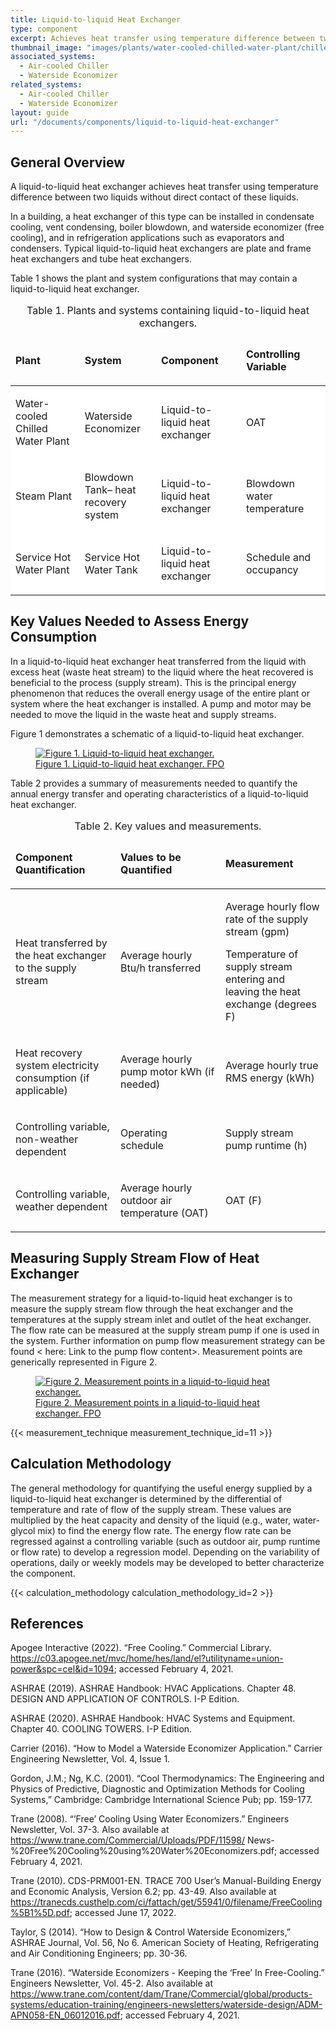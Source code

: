 ```yaml
---
title: Liquid-to-liquid Heat Exchanger
type: component
excerpt: Achieves heat transfer using temperature difference between two liquids without direct contact of these liquids.
thumbnail_image: "images/plants/water-cooled-chilled-water-plant/chilled-water-plant-overview.jpeg"
associated_systems:
  - Air-cooled Chiller
  - Waterside Economizer
related_systems:
  - Air-cooled Chiller
  - Waterside Economizer
layout: guide
url: "/documents/components/liquid-to-liquid-heat-exchanger"
---
```


## General Overview

A liquid-to-liquid heat exchanger achieves heat transfer using temperature difference between two liquids without direct contact of these liquids.

In a building, a heat exchanger of this type can be installed in condensate cooling, vent condensing, boiler blowdown, and waterside economizer (free cooling), and in refrigeration applications such as evaporators and condensers. Typical liquid-to-liquid heat exchangers are plate and frame heat exchangers and tube heat exchangers. 

Table 1 shows the plant and system configurations that may contain a liquid-to-liquid heat exchanger.

<table width="100%" cellspacing="0" cellpadding="7">
    <caption>Table 1. Plants and systems containing liquid-to-liquid heat exchangers.</caption>
    <thead>
        <tr>
            <td width="21.964285714285715%">
                <p><strong>Plant</strong></p>
            </td>
            <td width="24.285714285714285%">
                <p><strong>System</strong></p>
            </td>
            <td width="26.964285714285715%">
                <p><strong>Component</strong></p>
            </td>
            <td width="26.785714285714285%">
                <p><strong>Controlling Variable</strong></p>
            </td>
        </tr>
    </thead>
    <tbody>
        <tr>
            <td class="fr-cell-handler " style="background-color: rgb(255, 255, 255);" width="21.964285714285715%" bgcolor="#e2efd9">
                <p>Water-cooled Chilled Water Plant</p>
            </td>
            <td style="background-color: rgb(255, 255, 255);" width="24.285714285714285%" bgcolor="#e2efd9">
                <p>Waterside Economizer</p>
            </td>
            <td style="background-color: rgb(255, 255, 255);" width="26.964285714285715%" bgcolor="#e2efd9">
                <p>Liquid-to-liquid heat exchanger</p>
            </td>
            <td style="background-color: rgb(255, 255, 255);" width="26.785714285714285%" bgcolor="#e2efd9">
                <p>OAT</p>
            </td>
        </tr>
        <tr>
            <td style="background-color: rgb(255, 255, 255);" width="21.964285714285715%" bgcolor="#e2efd9">
                <p>Steam Plant</p>
            </td>
            <td style="background-color: rgb(255, 255, 255);" width="24.285714285714285%" bgcolor="#e2efd9">
                <p>Blowdown Tank&ndash; heat recovery system</p>
            </td>
            <td style="background-color: rgb(255, 255, 255);" width="26.964285714285715%" bgcolor="#e2efd9">
                <p>Liquid-to-liquid heat exchanger</p>
            </td>
            <td style="background-color: rgb(255, 255, 255);" width="26.785714285714285%" bgcolor="#e2efd9">
                <p>Blowdown water temperature</p>
            </td>
        </tr>
        <tr>
            <td style="background-color: rgb(255, 255, 255);" width="21.964285714285715%" bgcolor="#e2efd9">
                <p>Service Hot Water Plant</p>
            </td>
            <td style="background-color: rgb(255, 255, 255);" width="24.285714285714285%" bgcolor="#e2efd9">
                <p>Service Hot Water Tank</p>
            </td>
            <td style="background-color: rgb(255, 255, 255);" width="26.964285714285715%" bgcolor="#e2efd9">
                <p>Liquid-to-liquid heat exchanger</p>
            </td>
            <td class="fr-cell-fixed " style="background-color: rgb(255, 255, 255);" width="26.785714285714285%" bgcolor="#e2efd9">
                <p>Schedule and occupancy</p>
            </td>
        </tr>
    </tbody>
</table>


## Key Values Needed to Assess Energy Consumption

In a liquid-to-liquid heat exchanger heat transferred from the liquid with excess heat (waste heat stream) to the liquid where the heat recovered is beneficial to the process (supply stream). This is the principal energy phenomenon that reduces the overall energy usage of the entire plant or system where the heat exchanger is installed. A pump and motor may be needed to move the liquid in the waste heat and supply streams.

Figure 1 demonstrates a schematic of a liquid-to-liquid heat exchanger.

<a href="/images/components/Measurement-boundary-of-a-constant-speed-pump.png">
<figure class="figure">
  <img src="/images/components/Measurement-boundary-of-a-constant-speed-pump.png" class="figure-img img-fluid rounded zoom" alt="Figure 1. Liquid-to-liquid heat exchanger.">
  <figcaption class="figure-caption text-left">Figure 1. Liquid-to-liquid heat exchanger. FPO</figcaption>
</figure>
</a>


Table 2 provides a summary of measurements needed to quantify the annual energy transfer and operating characteristics of a liquid-to-liquid heat exchanger.

<table width="100%" cellspacing="0" cellpadding="7">
    <caption>Table 2. Key values and measurements.</caption>
    <thead>
        <tr>
            <td width="33.333333333333336%">
                <p><strong>Component Quantification</strong></p>
            </td>
            <td width="33.333333333333336%">
                <p><strong>Values to be Quantified</strong></p>
            </td>
            <td width="33.333333333333336%">
                <p><strong>Measurement&nbsp;</strong></p>
            </td>
        </tr>
    </thead>
    <tbody>
        <tr>
            <td width="33.333333333333336%">
                <p>Heat transferred by the heat exchanger to the supply stream</p>
            </td>
            <td width="33.333333333333336%">
                <p>Average hourly Btu/h transferred&nbsp;</p>
            </td>
            <td width="33.333333333333336%">
                <p>Average hourly flow rate of the supply stream (gpm)</p>
                <p>Temperature of supply stream entering and leaving the heat exchange (degrees F)&nbsp;</p>
            </td>
        </tr>
        <tr>
            <td width="33.333333333333336%">
                <p>Heat recovery system electricity consumption (if applicable)</p>
            </td>
            <td width="33.333333333333336%">
                <p>Average hourly pump motor kWh (if needed)</p>
            </td>
            <td width="33.333333333333336%">
                <p>Average hourly true RMS energy (kWh)</p>
            </td>
        </tr>
        <tr>
            <td width="33.333333333333336%">
                <p>Controlling variable, non-weather dependent</p>
            </td>
            <td width="33.333333333333336%">
                <p>Operating schedule&nbsp;</p>
            </td>
            <td width="33.333333333333336%">
                <p>Supply stream pump runtime (h)</p>
            </td>
        </tr>
        <tr>
            <td width="33.333333333333336%">
                <p>Controlling variable, weather dependent</p>
            </td>
            <td width="33.333333333333336%">
                <p>Average hourly outdoor air temperature (OAT)</p>
            </td>
            <td width="33.333333333333336%">
                <p>OAT (F)</p>
            </td>
        </tr>
    </tbody>
</table>

## Measuring Supply Stream Flow of Heat Exchanger

The measurement strategy for a liquid-to-liquid heat exchanger is to measure the supply stream flow through the heat exchanger and the temperatures at the supply stream inlet and outlet of the heat exchanger. The flow rate can be measured at the supply stream pump if one is used in the system. Further information on pump flow measurement strategy can be found < here: Link to the pump flow content>. Measurement points are generically represented in Figure 2.

<a href="/images/components/Measurement-boundary-of-a-constant-speed-pump.png">
<figure class="figure">
  <img src="/images/components/Measurement-boundary-of-a-constant-speed-pump.png" class="figure-img img-fluid rounded zoom" alt="Figure 2. Measurement points in a liquid-to-liquid heat exchanger.">
  <figcaption class="figure-caption text-left">Figure 2. Measurement points in a liquid-to-liquid heat exchanger. FPO</figcaption>
</figure>
</a>

{{< measurement_technique measurement_technique_id=11 >}}

## Calculation Methodology

The general methodology for quantifying the useful energy supplied by a liquid-to-liquid heat exchanger is determined by the differential of temperature and rate of flow of the supply stream. These values are multiplied by the heat capacity and density of the liquid (e.g., water, water-glycol mix) to find the energy flow rate. The energy flow rate can be regressed against a controlling variable (such as outdoor air, pump runtime or flow rate) to develop a regression model. Depending on the variability of operations, daily or weekly models may be developed to better characterize the component.

{{< calculation_methodology calculation_methodology_id=2 >}}

## References

Apogee Interactive (2022). “Free Cooling.” Commercial Library. https://c03.apogee.net/mvc/home/hes/land/el?utilityname=union-power&spc=cel&id=1094; accessed February 4, 2021.

ASHRAE (2019). ASHRAE Handbook: HVAC Applications. Chapter 48. DESIGN AND APPLICATION OF CONTROLS. I-P Edition.

ASHRAE (2020). ASHRAE Handbook: HVAC Systems and Equipment. Chapter 40. COOLING TOWERS. I-P Edition.

Carrier (2016). “How to Model a Waterside Economizer Application.” Carrier Engineering Newsletter, Vol. 4, Issue 1.

Gordon, J.M.; Ng, K.C. (2001). “Cool Thermodynamics: The Engineering and Physics of Predictive, Diagnostic and Optimization Methods for Cooling Systems,” Cambridge: Cambridge International Science Pub; pp. 159-177.

Trane (2008). “’Free’ Cooling Using Water Economizers.” Engineers Newsletter, Vol. 37-3. Also available at https://www.trane.com/Commercial/Uploads/PDF/11598/
News-%20Free%20Cooling%20using%20Water%20Economizers.pdf; accessed February 4, 2021.

Trane (2010). CDS-PRM001-EN. TRACE 700 User’s Manual-Building Energy and Economic Analysis, Version 6.2; pp. 43-49. Also available at https://tranecds.custhelp.com/ci/fattach/get/55941/0/filename/FreeCooling%5B1%5D.pdf; accessed June 17, 2022. 

Taylor, S (2014). “How to Design & Control Waterside Economizers,” ASHRAE Journal, Vol. 56, No 6. American Society of Heating, Refrigerating and Air Conditioning Engineers; pp. 30-36.

Trane (2016). “Waterside Economizers - Keeping the ‘Free’ In Free-Cooling.” Engineers Newsletter, Vol. 45-2. Also available at https://www.trane.com/content/dam/Trane/Commercial/global/products-systems/education-training/engineers-newsletters/waterside-design/ADM-APN058-EN_06012016.pdf; accessed February 4, 2021.
